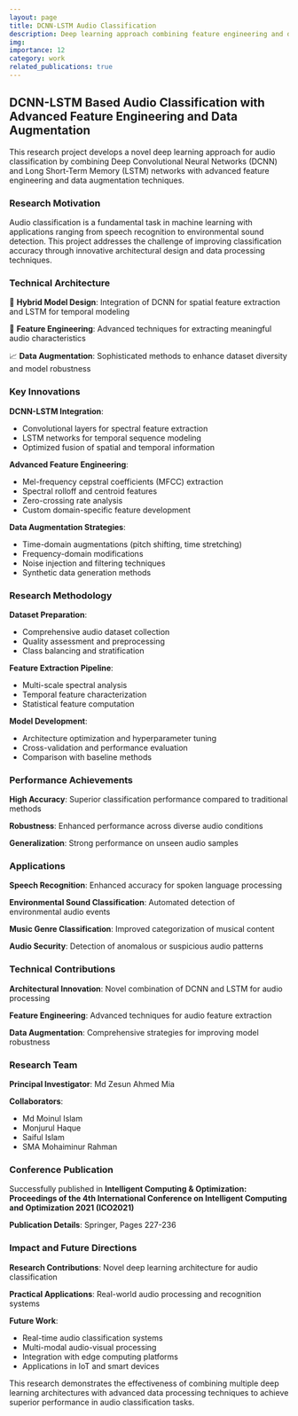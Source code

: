 ```yaml
---
layout: page
title: DCNN-LSTM Audio Classification
description: Deep learning approach combining feature engineering and data augmentation for audio recognition
img: 
importance: 12
category: work
related_publications: true
---
```


## DCNN-LSTM Based Audio Classification with Advanced Feature Engineering and Data Augmentation

This research project develops a novel deep learning approach for audio classification by combining Deep Convolutional Neural Networks (DCNN) and Long Short-Term Memory (LSTM) networks with advanced feature engineering and data augmentation techniques.

### Research Motivation

Audio classification is a fundamental task in machine learning with applications ranging from speech recognition to environmental sound detection. This project addresses the challenge of improving classification accuracy through innovative architectural design and data processing techniques.

### Technical Architecture

🎵 **Hybrid Model Design**: Integration of DCNN for spatial feature extraction and LSTM for temporal modeling

🔧 **Feature Engineering**: Advanced techniques for extracting meaningful audio characteristics

📈 **Data Augmentation**: Sophisticated methods to enhance dataset diversity and model robustness

### Key Innovations

**DCNN-LSTM Integration**:
- Convolutional layers for spectral feature extraction
- LSTM networks for temporal sequence modeling
- Optimized fusion of spatial and temporal information

**Advanced Feature Engineering**:
- Mel-frequency cepstral coefficients (MFCC) extraction
- Spectral rolloff and centroid features
- Zero-crossing rate analysis
- Custom domain-specific feature development

**Data Augmentation Strategies**:
- Time-domain augmentations (pitch shifting, time stretching)
- Frequency-domain modifications
- Noise injection and filtering techniques
- Synthetic data generation methods

### Research Methodology

**Dataset Preparation**:
- Comprehensive audio dataset collection
- Quality assessment and preprocessing
- Class balancing and stratification

**Feature Extraction Pipeline**:
- Multi-scale spectral analysis
- Temporal feature characterization
- Statistical feature computation

**Model Development**:
- Architecture optimization and hyperparameter tuning
- Cross-validation and performance evaluation
- Comparison with baseline methods

### Performance Achievements

**High Accuracy**: Superior classification performance compared to traditional methods

**Robustness**: Enhanced performance across diverse audio conditions

**Generalization**: Strong performance on unseen audio samples

### Applications

**Speech Recognition**: Enhanced accuracy for spoken language processing

**Environmental Sound Classification**: Automated detection of environmental audio events

**Music Genre Classification**: Improved categorization of musical content

**Audio Security**: Detection of anomalous or suspicious audio patterns

### Technical Contributions

**Architectural Innovation**: Novel combination of DCNN and LSTM for audio processing

**Feature Engineering**: Advanced techniques for audio feature extraction

**Data Augmentation**: Comprehensive strategies for improving model robustness

### Research Team

**Principal Investigator**: Md Zesun Ahmed Mia

**Collaborators**:
- Md Moinul Islam
- Monjurul Haque
- Saiful Islam
- SMA Mohaiminur Rahman

### Conference Publication

Successfully published in **Intelligent Computing & Optimization: Proceedings of the 4th International Conference on Intelligent Computing and Optimization 2021 (ICO2021)**

**Publication Details**: Springer, Pages 227-236

### Impact and Future Directions

**Research Contributions**: Novel deep learning architecture for audio classification

**Practical Applications**: Real-world audio processing and recognition systems

**Future Work**:
- Real-time audio classification systems
- Multi-modal audio-visual processing
- Integration with edge computing platforms
- Applications in IoT and smart devices

This research demonstrates the effectiveness of combining multiple deep learning architectures with advanced data processing techniques to achieve superior performance in audio classification tasks. 